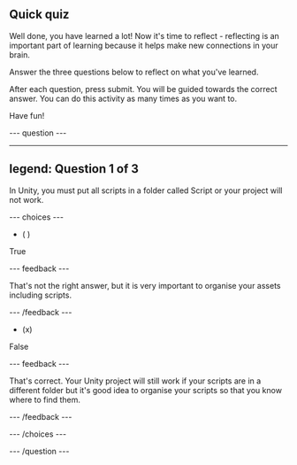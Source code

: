 ## Quick quiz

Well done, you have learned a lot! Now it's time to reflect - reflecting is an important part of learning because it helps make new connections in your brain.

Answer the three questions below to reflect on what you've learned.

After each question, press submit. You will be guided towards the correct answer. You can do this activity as many times as you want to.

Have fun!

--- question ---

---
legend: Question 1 of 3
---

In Unity, you must put all scripts in a folder called Script or your project will not work. 

--- choices ---

- ( )

True

  --- feedback ---

That's not the right answer, but it is very important to organise your assets including scripts. 

  --- /feedback ---

- (x)

False 

  --- feedback ---

That's correct. Your Unity project will still work if your scripts are in a different folder but it's good idea to organise your scripts so that you know where to find them. 

  --- /feedback ---


--- /choices ---

--- /question ---
